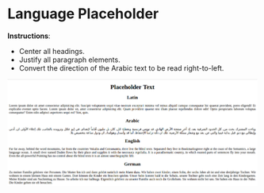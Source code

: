 # Language Placeholder

**Instructions**: 
* Center all headings. 
* Justify all paragraph elements. 
* Convert the direction of the Arabic text to be read right-to-left.

![alt-text](./image/reference.png "Reference Image")
